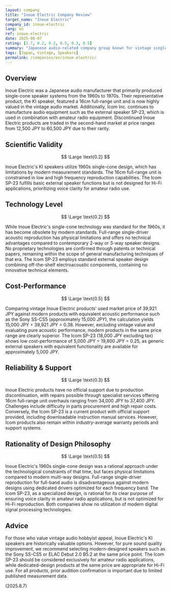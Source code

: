 ```yaml
---
layout: company
title: "Inoue Electric Company Review"
target_name: "Inoue Electric"
company_id: inoue-electric
lang: en
ref: inoue-electric
date: 2025-08-07
rating: [1.7, 0.2, 0.2, 0.5, 0.3, 0.5]
summary: "Japanese audio-related company group known for vintage single-cone speakers and Icom external speakers"
tags: [Japan, Vintage, Speakers]
permalink: /companies/en/inoue-electric/
---
```


## Overview

Inoue Electric was a Japanese audio manufacturer that primarily produced single-cone speaker systems from the 1960s to 1970s. Their representative product, the KI speaker, featured a 16cm full-range unit and is now highly valued in the vintage audio market. Additionally, Icom Inc. continues to manufacture audio equipment such as the external speaker SP-23, which is used in combination with amateur radio equipment. Discontinued Inoue Electric products are traded in the second-hand market at price ranges from 12,500 JPY to 60,500 JPY due to their rarity.

## Scientific Validity

$$ \Large \text{0.2} $$

Inoue Electric's KI speakers utilize 1960s single-cone design, which has limitations by modern measurement standards. The 16cm full-range unit is constrained in low and high frequency reproduction capabilities. The Icom SP-23 fulfills basic external speaker functions but is not designed for Hi-Fi applications, prioritizing voice clarity for amateur radio use.

## Technology Level

$$ \Large \text{0.2} $$

While Inoue Electric's single-cone technology was standard for the 1960s, it has become obsolete by modern standards. Full-range single-driver acoustic reproduction has physical limitations and offers no technical advantages compared to contemporary 2-way or 3-way speaker designs. No proprietary technologies are confirmed through patents or technical papers, remaining within the scope of general manufacturing techniques of that era. The Icom SP-23 employs standard external speaker design combining off-the-shelf electroacoustic components, containing no innovative technical elements.

## Cost-Performance

$$ \Large \text{0.5} $$

Comparing vintage Inoue Electric products' used market price of 39,921 JPY against modern products with equivalent acoustic performance such as the Sony SS-CS5 (approximately 15,000 JPY), the calculation yields 15,000 JPY ÷ 39,921 JPY = 0.38. However, excluding vintage value and evaluating pure acoustic performance, modern products in the same price range are clearly superior. The Icom SP-23 (18,000 JPY excluding tax) shows low cost-performance of 5,000 JPY ÷ 19,800 JPY = 0.25, as generic external speakers with equivalent functionality are available for approximately 5,000 JPY.

## Reliability & Support

$$ \Large \text{0.3} $$

Inoue Electric products have no official support due to production discontinuation, with repairs possible through specialist services offering 16cm full-range unit overhauls ranging from 34,000 JPY to 37,400 JPY. Challenges include difficulty in parts procurement and high repair costs. Conversely, the Icom SP-23 is a current product with official support provided, including downloadable instruction manual services. However, Icom products also remain within industry-average warranty periods and support systems.

## Rationality of Design Philosophy

$$ \Large \text{0.5} $$

Inoue Electric's 1960s single-cone design was a rational approach under the technological constraints of that time, but faces physical limitations compared to modern multi-way designs. Full-range single-driver reproduction for full-band audio is disadvantageous against modern designs using dedicated drivers optimized for each frequency band. The Icom SP-23, as a specialized design, is rational for its clear purpose of ensuring voice clarity in amateur radio applications, but is not optimized for Hi-Fi reproduction. Both companies show no utilization of modern digital signal processing technologies.

## Advice

For those who value vintage audio hobbyist appeal, Inoue Electric's KI speakers are historically valuable options. However, for pure sound quality improvement, we recommend selecting modern-designed speakers such as the Sony SS-CS5 or ELAC Debut 2.0 B5.2 at the same price point. The Icom SP-23 should be considered exclusively for amateur radio applications, while dedicated-design products at the same price are appropriate for Hi-Fi use. For all products, prior audition confirmation is important due to limited published measurement data.

(2025.8.7)
